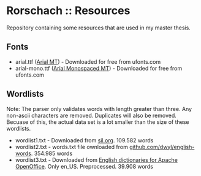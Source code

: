 # Rorschach :: Resources

Repository containing some resources that are used in my master thesis.

## Fonts

- arial.ttf ([Arial MT](http://ufonts.com/download/arialmt/197941.html)) - Downloaded for free from ufonts.com
- arial-mono.ttf ([Arial Monospaced MT](http://ufonts.com/download/arial-monospaced-mt/197885.html)) - Downloaded for free from ufonts.com

## Wordlists

Note: The parser only validates words with length greater than three. Any non-ascii characters are removed. Duplicates will also be removed. Becuase of this, the actual data set is a lot smaller than the size of these wordlists.

- wordlist1.txt - Downloaded from [sil.org](http://www-01.sil.org/linguistics/wordlists/english/). 109.582 words
- wordlist2.txt - words.txt file ownloaded from [github.com/dwyl/english-words](https://github.com/dwyl/english-words). 354.985 words
- wordlist3.txt - Downloaded from [English dictionaries for Apache OpenOffice](http://extensions.openoffice.org/en/project/english-dictionaries-apache-openoffice). Only en_US. Preprocessed. 39.908 words

